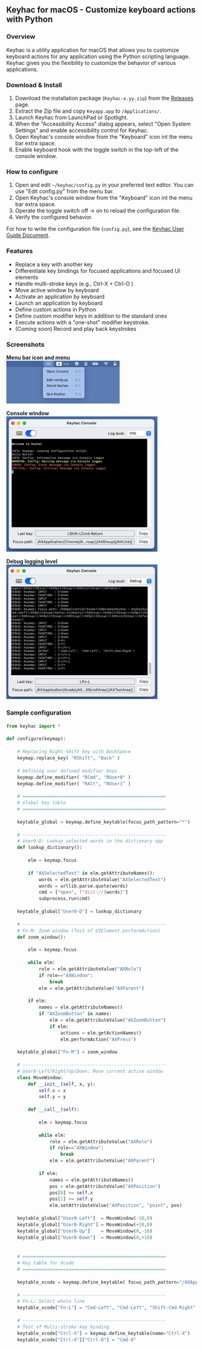 ## Keyhac for macOS - Customize keyboard actions with Python

### Overview

Keyhac is a utility application for macOS that allows you to customize keyboard actions for any application using the Python scripting language.
Keyhac gives you the flexibility to customize the behavior of various applications.


### Download & Install

1. Download the installation package (`Keyhac-x.yy.zip`) from the [Releases](https://github.com/crftwr/keyhac-mac/releases) page.
1. Extract the Zip file and copy `Keyapp.app` to `/Applications/`.
1. Launch Keyhac from LaunchPad or Spotlight.
1. When the "Accessibility Access" dialog appears, select "Open System Settings" and enable accessibility control for Keyhac.
1. Open Keyhac's console window from the "Keyboard" icon int the menu bar extra space.
1. Enable keyboard hook with the toggle switch in the top-left of the console window.


### How to configure

1. Open and edit `~/keyhac/config.py` in your preferred text editor. You can use "Edit config.py" from the menu bar.
1. Open Keyhac's console window from the "Keyboard" icon int the menu bar extra space.
1. Operate the toggle switch off → on to reload the configuration file.
1. Verify the configured behavior.

For how to write the configuration file (`config.py`), see the [Keyhac User Guide Document](docs/index.md).

### Features

- Replace a key with another key
- Differentiate key bindings for focused applications and focused UI elements
- Handle multi-stroke keys (e.g., Ctrl-X + Ctrl-O )
- Move active window by keyboard
- Activate an application by keyboard
- Launch an application by keyboard
- Define custom actions in Python
- Define custom modifier keys in addition to the standard ones
- Execute actions with a "one-shot" modifier keystroke.
- (Coming soon) Record and play back keystrokes


### Screenshots

**Menu bar icon and menu**
<br/><img src="images/menubar-extra.png" alt="menubar-extra" style="width:300px;"/>

**Console window**
<br/><img src="images/console-window.png" alt="console-window" style="width:400px;"/>

**Debug logging level**
<br/><img src="images/debug-logging.png" alt="debug-logging" style="width:400px;"/>


### Sample configuration

``` python
from keyhac import *

def configure(keymap):

    # Replacing Right-Shift key with BackSpace
    keymap.replace_key( "RShift", "Back" )

    # Defining user defined modifier keys
    keymap.define_modifier( "RCmd", "RUser0" )
    keymap.define_modifier( "RAlt", "RUser1" )

    # =====================================================
    # Global key table
    # =====================================================

    keytable_global = keymap.define_keytable(focus_path_pattern="*")

    # -----------------------------------------------------
    # User0-D: Lookup selected words in the dictionary app
    def lookup_dictionary():

        elm = keymap.focus

        if "AXSelectedText" in elm.getAttributeNames():
            words = elm.getAttributeValue("AXSelectedText")
            words = urllib.parse.quote(words)
            cmd = ["open", f"dict://{words}"]
            subprocess.run(cmd)

    keytable_global["User0-D"] = lookup_dictionary

    # -----------------------------------------------------
    # Fn-M: Zoom window (Test of UIElement.performAction)
    def zoom_window():

        elm = keymap.focus

        while elm:
            role = elm.getAttributeValue("AXRole")
            if role=="AXWindow":
                break
            elm = elm.getAttributeValue("AXParent")

        if elm:
            names = elm.getAttributeNames()
            if "AXZoomButton" in names:
                elm = elm.getAttributeValue("AXZoomButton")
                if elm:
                    actions = elm.getActionNames()
                    elm.performAction("AXPress")

    keytable_global["Fn-M"] = zoom_window

    # -----------------------------------------------------
    # User0-Left/Right/Up/Down: Move current active window
    class MoveWindow:
        def __init__(self, x, y):
            self.x = x
            self.y = y

        def __call__(self):

            elm = keymap.focus

            while elm:
                role = elm.getAttributeValue("AXRole")
                if role=="AXWindow":
                    break
                elm = elm.getAttributeValue("AXParent")

            if elm:
                names = elm.getAttributeNames()
                pos = elm.getAttributeValue("AXPosition")
                pos[0] += self.x
                pos[1] += self.y
                elm.setAttributeValue("AXPosition", "point", pos)

    keytable_global["User0-Left"]  = MoveWindow(-10,0)
    keytable_global["User0-Right"] = MoveWindow(+10,0)
    keytable_global["User0-Up"]    = MoveWindow(0,-10)
    keytable_global["User0-Down"]  = MoveWindow(0,+10)


    # =====================================================
    # Key table for Xcode
    # =====================================================

    keytable_xcode = keymap.define_keytable( focus_path_pattern="/AXApplication(Xcode)/*/AXTextArea()" )

    # -----------------------------------------------------
    # Fn-L: Select whole line
    keytable_xcode["Fn-L"] = "Cmd-Left", "Cmd-Left", "Shift-Cmd-Right"

    # -----------------------------------------------------
    # Test of Multi-stroke key binding
    keytable_xcode["Ctrl-X"] = keymap.define_keytable(name="Ctrl-X")
    keytable_xcode["Ctrl-X"]["Ctrl-O"] = "Cmd-O"
